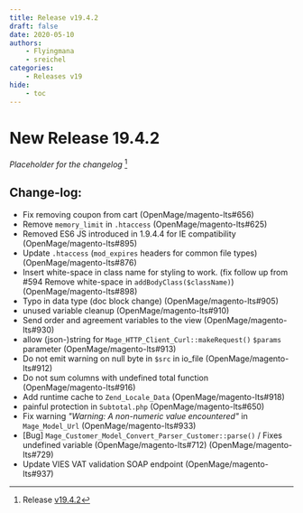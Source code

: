 ```yaml
---
title: Release v19.4.2
draft: false
date: 2020-05-10
authors:
    - Flyingmana
    - sreichel
categories:
    - Releases v19
hide:
    - toc
---
```


# New Release 19.4.2

_Placeholder for the changelog_ [^1]

<!-- more -->

## Change-log:

- Fix removing coupon from cart (OpenMage/magento-lts#656)
- Remove `memory_limit` in `.htaccess` (OpenMage/magento-lts#625)
- Removed ES6 JS introduced in 1.9.4.4 for IE compatibility (OpenMage/magento-lts#895)
- Update `.htaccess` (`mod_expires` headers for common file types) (OpenMage/magento-lts#876)
- Insert white-space in class name for styling to work. (fix follow up from #594 Remove white-space in `addBodyClass($className)`) (OpenMage/magento-lts#898)
- Typo in data type (doc block change) (OpenMage/magento-lts#905)
- unused variable cleanup (OpenMage/magento-lts#910)
- Send order and agreement variables to the view (OpenMage/magento-lts#930)
- allow (json-)string for `Mage_HTTP_Client_Curl::makeRequest()` `$params` parameter (OpenMage/magento-lts#913)
- Do not emit warning on null byte in `$src` in io_file (OpenMage/magento-lts#912)
- Do not sum columns with undefined total function (OpenMage/magento-lts#916)
- Add runtime cache to `Zend_Locale_Data` (OpenMage/magento-lts#918)
- painful protection in `Subtotal.php` (OpenMage/magento-lts#650)
- Fix warning _"Warning: A non-numeric value encountered"_ in `Mage_Model_Url` (OpenMage/magento-lts#933)
- [Bug] `Mage_Customer_Model_Convert_Parser_Customer::parse()` / Fixes undefined variable (OpenMage/magento-lts#712) (OpenMage/magento-lts#729)
- Update VIES VAT validation SOAP endpoint (OpenMage/magento-lts#937)

[^1]: Release [v19.4.2](https://github.com/OpenMage/magento-lts/releases/tag/v19.4.2)
